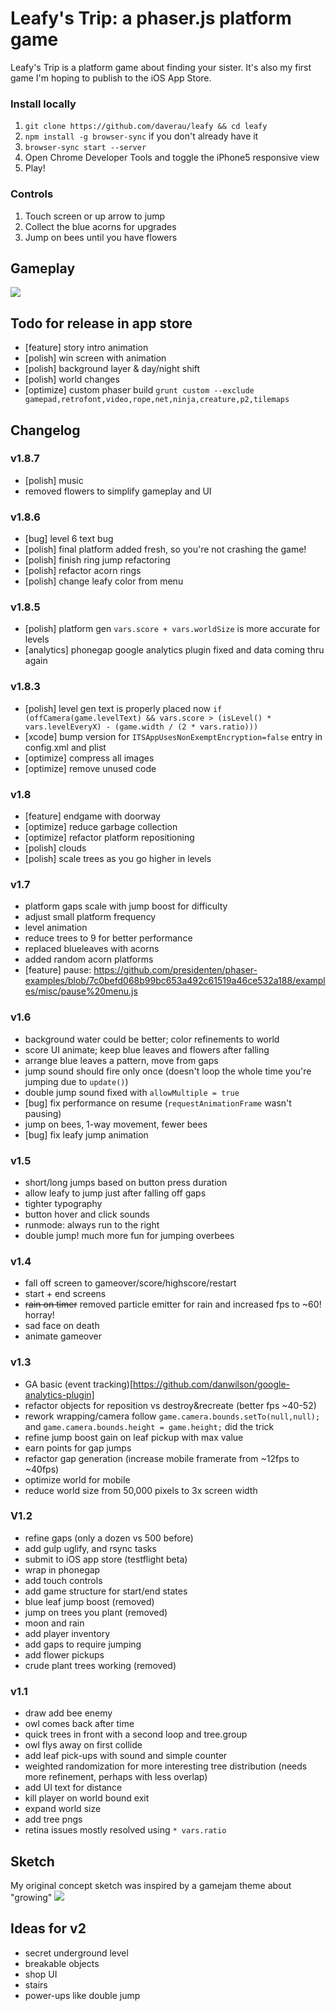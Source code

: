 # Leafy's Trip: a phaser.js platform game

Leafy's Trip is a platform game about finding your sister. It's also my first game I'm hoping to publish to the iOS App Store.

### Install locally
1. `git clone https://github.com/daverau/leafy && cd leafy`
2. `npm install -g browser-sync` if you don't already have it
3. `browser-sync start --server`
4. Open Chrome Developer Tools and toggle the iPhone5 responsive view
5. Play!

### Controls
1. Touch screen or up arrow to jump
2. Collect the blue acorns for upgrades
3. Jump on bees until you have flowers

## Gameplay
<img src="https://raw.githubusercontent.com/daverau/leafy/master/sketches/gameplay.gif">

## Todo for release in app store
- [feature] story intro animation
- [polish] win screen with animation
- [polish] background layer & day/night shift
- [polish] world changes
- [optimize] custom phaser build `grunt custom --exclude gamepad,retrofont,video,rope,net,ninja,creature,p2,tilemaps`

## Changelog

### v1.8.7
- [polish] music
- removed flowers to simplify gameplay and UI

### v1.8.6
- [bug] level 6 text bug
- [polish] final platform added fresh, so you're not crashing the game!
- [polish] finish ring jump refactoring
- [polish] refactor acorn rings
- [polish] change leafy color from menu

### v1.8.5
- [polish] platform gen `vars.score + vars.worldSize` is more accurate for levels
- [analytics] phonegap google analytics plugin fixed and data coming thru again

### v1.8.3
- [polish] level gen text is properly placed now `if (offCamera(game.levelText) && vars.score > (isLevel() * vars.levelEveryX) - (game.width / (2 * vars.ratio)))`
- [xcode] bump version for `ITSAppUsesNonExemptEncryption=false` entry in config.xml and plist
- [optimize] compress all images
- [optimize] remove unused code

### v1.8
- [feature] endgame with doorway
- [optimize] reduce garbage collection
- [optimize] refactor platform repositioning
- [polish] clouds
- [polish] scale trees as you go higher in levels

### v1.7
- platform gaps scale with jump boost for difficulty
- adjust small platform frequency
- level animation
- reduce trees to 9 for better performance
- replaced blueleaves with acorns
- added random acorn platforms
- [feature] pause: https://github.com/presidenten/phaser-examples/blob/7c0befd068b99bc653a492c61519a46ce532a188/examples/misc/pause%20menu.js

### v1.6
- background water could be better; color refinements to world
- score UI animate; keep blue leaves and flowers after falling
- arrange blue leaves a pattern, move from gaps
- jump sound should fire only once (doesn't loop the whole time you're jumping due to `update()`)
- double jump sound fixed with `allowMultiple = true`
- [bug] fix performance on resume (`requestAnimationFrame` wasn't pausing)
- jump on bees, 1-way movement, fewer bees
- [bug] fix leafy jump animation

### v1.5
- short/long jumps based on button press duration
- allow leafy to jump just after falling off gaps
- tighter typography
- button hover and click sounds
- runmode: always run to the right
- double jump! much more fun for jumping overbees

### v1.4
- fall off screen to gameover/score/highscore/restart
- start + end screens
- ~~rain on timer~~ removed particle emitter for rain and increased fps to ~60! horray!
- sad face on death
- animate gameover

### v1.3
- GA basic (event tracking)[https://github.com/danwilson/google-analytics-plugin]
- refactor objects for reposition vs destroy&recreate (better fps ~40-52)
- rework wrapping/camera follow `game.camera.bounds.setTo(null,null);` and `game.camera.bounds.height = game.height;` did the trick
- refine jump boost gain on leaf pickup with max value
- earn points for gap jumps
- refactor gap generation (increase mobile framerate from ~12fps to ~40fps)
- optimize world for mobile
- reduce world size from 50,000 pixels to 3x screen width

### V1.2
- refine gaps (only a dozen vs 500 before)
- add gulp uglify, and rsync tasks
- submit to iOS app store (testflight beta)
- wrap in phonegap
- add touch controls
- add game structure for start/end states
- blue leaf jump boost (removed)
- jump on trees you plant (removed)
- moon and rain
- add player inventory
- add gaps to require jumping
- add flower pickups
- crude plant trees working (removed)

### v1.1
- draw add bee enemy
- owl comes back after time
- quick trees in front with a second loop and tree.group
- owl flys away on first collide
- add leaf pick-ups with sound and simple counter
- weighted randomization for more interesting tree distribution (needs more refinement, perhaps with less overlap)
- add UI text for distance
- kill player on world bound exit
- expand world size
- add tree pngs
- retina issues mostly resolved using `* vars.ratio`

## Sketch
My original concept sketch was inspired by a gamejam theme about "growing"
<img src="https://raw.githubusercontent.com/daverau/leafy/master/sketches/night.png">

## Ideas for v2
- secret underground level
- breakable objects
- shop UI
- stairs
- power-ups like double jump

